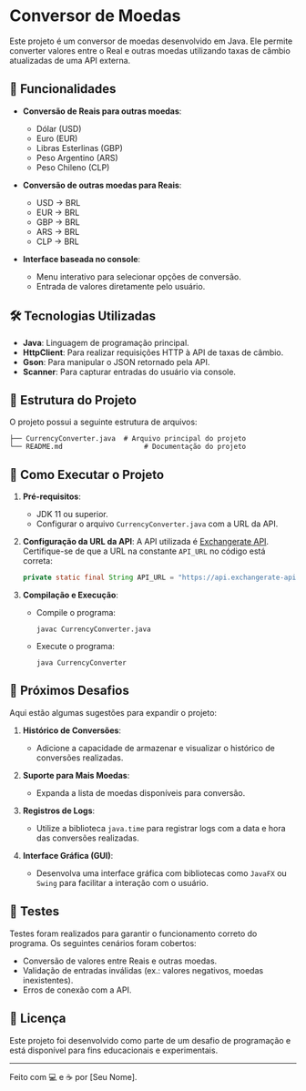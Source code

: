 # Conversor de Moedas

Este projeto é um conversor de moedas desenvolvido em Java. Ele permite converter valores entre o Real e outras moedas utilizando taxas de câmbio atualizadas de uma API externa.

## 📌 Funcionalidades

- **Conversão de Reais para outras moedas**:
  - Dólar (USD)
  - Euro (EUR)
  - Libras Esterlinas (GBP)
  - Peso Argentino (ARS)
  - Peso Chileno (CLP)

- **Conversão de outras moedas para Reais**:
  - USD → BRL
  - EUR → BRL
  - GBP → BRL
  - ARS → BRL
  - CLP → BRL

- **Interface baseada no console**:
  - Menu interativo para selecionar opções de conversão.
  - Entrada de valores diretamente pelo usuário.

## 🛠️ Tecnologias Utilizadas

- **Java**: Linguagem de programação principal.
- **HttpClient**: Para realizar requisições HTTP à API de taxas de câmbio.
- **Gson**: Para manipular o JSON retornado pela API.
- **Scanner**: Para capturar entradas do usuário via console.

## 📂 Estrutura do Projeto

O projeto possui a seguinte estrutura de arquivos:

```
├── CurrencyConverter.java  # Arquivo principal do projeto
└── README.md                    # Documentação do projeto
```

## 🚀 Como Executar o Projeto

1. **Pré-requisitos**:
   - JDK 11 ou superior.
   - Configurar o arquivo `CurrencyConverter.java` com a URL da API.

2. **Configuração da URL da API**:
   A API utilizada é [Exchangerate API](https://api.exchangerate-api.com). Certifique-se de que a URL na constante `API_URL` no código está correta:

   ```java
   private static final String API_URL = "https://api.exchangerate-api.com/v4/latest/";
   ```

3. **Compilação e Execução**:
   - Compile o programa:
     ```
     javac CurrencyConverter.java
     ```
   - Execute o programa:
     ```
     java CurrencyConverter
     ```

## 🎯 Próximos Desafios

Aqui estão algumas sugestões para expandir o projeto:

1. **Histórico de Conversões**:
   - Adicione a capacidade de armazenar e visualizar o histórico de conversões realizadas.

2. **Suporte para Mais Moedas**:
   - Expanda a lista de moedas disponíveis para conversão.

3. **Registros de Logs**:
   - Utilize a biblioteca `java.time` para registrar logs com a data e hora das conversões realizadas.

4. **Interface Gráfica (GUI)**:
   - Desenvolva uma interface gráfica com bibliotecas como `JavaFX` ou `Swing` para facilitar a interação com o usuário.

## 🧪 Testes

Testes foram realizados para garantir o funcionamento correto do programa. Os seguintes cenários foram cobertos:

- Conversão de valores entre Reais e outras moedas.
- Validação de entradas inválidas (ex.: valores negativos, moedas inexistentes).
- Erros de conexão com a API.

## 📜 Licença

Este projeto foi desenvolvido como parte de um desafio de programação e está disponível para fins educacionais e experimentais.

---

Feito com 💻 e ☕ por [Seu Nome].

